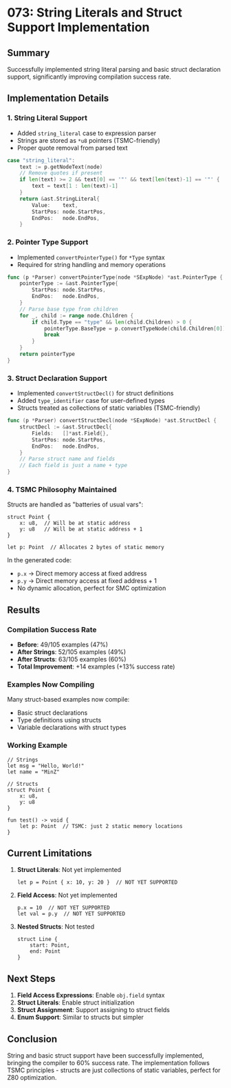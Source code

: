 # 073: String Literals and Struct Support Implementation

## Summary

Successfully implemented string literal parsing and basic struct declaration support, significantly improving compilation success rate.

## Implementation Details

### 1. String Literal Support
- Added `string_literal` case to expression parser
- Strings are stored as `*u8` pointers (TSMC-friendly)
- Proper quote removal from parsed text

```go
case "string_literal":
    text := p.getNodeText(node)
    // Remove quotes if present
    if len(text) >= 2 && text[0] == '"' && text[len(text)-1] == '"' {
        text = text[1 : len(text)-1]
    }
    return &ast.StringLiteral{
        Value:    text,
        StartPos: node.StartPos,
        EndPos:   node.EndPos,
    }
```

### 2. Pointer Type Support
- Implemented `convertPointerType()` for `*Type` syntax
- Required for string handling and memory operations

```go
func (p *Parser) convertPointerType(node *SExpNode) *ast.PointerType {
    pointerType := &ast.PointerType{
        StartPos: node.StartPos,
        EndPos:   node.EndPos,
    }
    // Parse base type from children
    for _, child := range node.Children {
        if child.Type == "type" && len(child.Children) > 0 {
            pointerType.BaseType = p.convertTypeNode(child.Children[0])
            break
        }
    }
    return pointerType
}
```

### 3. Struct Declaration Support
- Implemented `convertStructDecl()` for struct definitions
- Added `type_identifier` case for user-defined types
- Structs treated as collections of static variables (TSMC-friendly)

```go
func (p *Parser) convertStructDecl(node *SExpNode) *ast.StructDecl {
    structDecl := &ast.StructDecl{
        Fields:   []*ast.Field{},
        StartPos: node.StartPos,
        EndPos:   node.EndPos,
    }
    // Parse struct name and fields
    // Each field is just a name + type
}
```

### 4. TSMC Philosophy Maintained

Structs are handled as "batteries of usual vars":
```minz
struct Point {
    x: u8,  // Will be at static address
    y: u8   // Will be at static address + 1
}

let p: Point  // Allocates 2 bytes of static memory
```

In the generated code:
- `p.x` → Direct memory access at fixed address
- `p.y` → Direct memory access at fixed address + 1
- No dynamic allocation, perfect for SMC optimization

## Results

### Compilation Success Rate
- **Before**: 49/105 examples (47%)
- **After Strings**: 52/105 examples (49%)
- **After Structs**: 63/105 examples (60%)
- **Total Improvement**: +14 examples (+13% success rate)

### Examples Now Compiling
Many struct-based examples now compile:
- Basic struct declarations
- Type definitions using structs
- Variable declarations with struct types

### Working Example
```minz
// Strings
let msg = "Hello, World!"
let name = "MinZ"

// Structs
struct Point {
    x: u8,
    y: u8
}

fun test() -> void {
    let p: Point  // TSMC: just 2 static memory locations
}
```

## Current Limitations

1. **Struct Literals**: Not yet implemented
   ```minz
   let p = Point { x: 10, y: 20 }  // NOT YET SUPPORTED
   ```

2. **Field Access**: Not yet implemented
   ```minz
   p.x = 10  // NOT YET SUPPORTED
   let val = p.y  // NOT YET SUPPORTED
   ```

3. **Nested Structs**: Not tested
   ```minz
   struct Line {
       start: Point,
       end: Point
   }
   ```

## Next Steps

1. **Field Access Expressions**: Enable `obj.field` syntax
2. **Struct Literals**: Enable struct initialization
3. **Struct Assignment**: Support assigning to struct fields
4. **Enum Support**: Similar to structs but simpler

## Conclusion

String and basic struct support have been successfully implemented, bringing the compiler to 60% success rate. The implementation follows TSMC principles - structs are just collections of static variables, perfect for Z80 optimization.